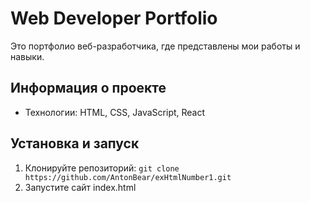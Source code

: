 # Web Developer Portfolio

Это портфолио веб-разработчика, где представлены мои работы и навыки.

## Информация о проекте

* Технологии: HTML, CSS, JavaScript, React

## Установка и запуск

1. Клонируйте репозиторий: `git clone https://github.com/AntonBear/exHtmlNumber1.git`
2. Запустите сайт index.html

